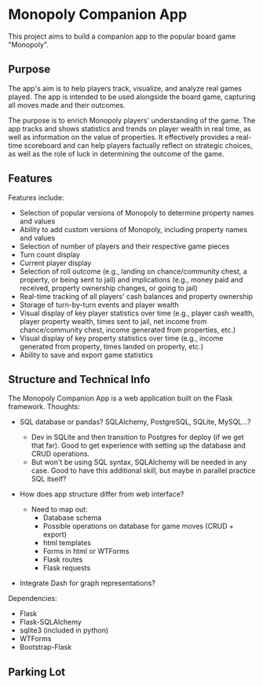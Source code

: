 # Monopoly Companion App
This project aims to build a companion app to the popular board game "Monopoly". 

## Purpose 
The app's aim is to help players track, visualize, and analyze real games played. The app is intended to be used alongside the board game, capturing all moves made and their outcomes. 

The purpose is to enrich Monopoly players' understanding of the game. The app tracks and shows statistics and trends on player wealth in real time, as well as information on the value of properties. It effectively provides a real-time scoreboard and can help players factually reflect on strategic choices, as well as the role of luck in determining the outcome of the game. 

## Features
Features include:
- Selection of popular versions of Monopoly to determine property names and values
- Ability to add custom versions of Monopoly, including property names and values
- Selection of number of players and their respective game pieces
- Turn count display
- Current player display
- Selection of roll outcome (e.g., landing on chance/community chest, a property, or being sent to jail) and implications (e.g., money paid and received, property ownership changes, or going to jail)
- Real-time tracking of all players' cash balances and property ownership 
- Storage of turn-by-turn events and player wealth
- Visual display of key player statistics over time (e.g., player cash wealth, player property wealth, times sent to jail, net income from chance/community chest, income generated from properties, etc.)
- Visual display of key property statistics over time (e.g., income generated from property, times landed on property, etc.)
- Ability to save and export game statistics

## Structure and Technical Info
The Monopoly Companion App is a web application built on the Flask framework. 
Thoughts:
- SQL database or pandas? SQLAlchemy, PostgreSQL, SQLite, MySQL...?
    - Dev in SQLite and then transition to Postgres for deploy (if we get that far). Good to get experience with setting up the database and CRUD operations.
    - But won't be using SQL syntax, SQLAlchemy will be needed in any case. Good to have this additional skill, but maybe in parallel practice SQL itself?
- How does app structure differ from web interface? 
    - Need to map out:
        - Database schema 
        - Possible operations on database for game moves (CRUD + export)
        - html templates
        - Forms in html or WTForms
        - Flask routes 
        - Flask requests
        
- Integrate Dash for graph representations? 

Dependencies:
- Flask
- Flask-SQLAlchemy
- sqlite3 (included in python)
- WTForms
- Bootstrap-Flask

## Parking Lot